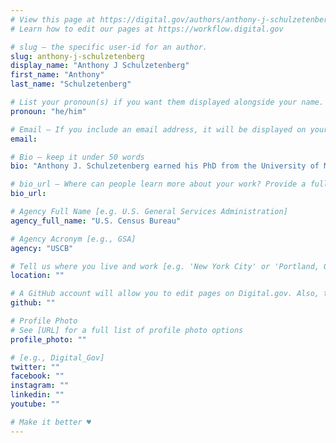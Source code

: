 ```yaml
---
# View this page at https://digital.gov/authors/anthony-j-schulzetenberg
# Learn how to edit our pages at https://workflow.digital.gov

# slug — the specific user-id for an author.
slug: anthony-j-schulzetenberg
display_name: "Anthony J Schulzetenberg"
first_name: "Anthony"
last_name: "Schulzetenberg"

# List your pronoun(s) if you want them displayed alongside your name. If blank, we'll use just your name. Learn more http://mypronouns.org
pronoun: "he/him"

# Email — If you include an email address, it will be displayed on your profile page
email: 

# Bio — keep it under 50 words
bio: "Anthony J. Schulzetenberg earned his PhD from the University of Minnesota in Educational Psychology and is currently a usability researcher working in the Human Factors Research Group in the Census Bureau’s Center for Behavioral Science Methods. Anthony has worked on multiple usability projects where he contributed interdisciplinary methodology and theory to the research projects. He also is working on developing web standards for online surveys that will be implemented in all surveys created and disseminated by the U.S. Census."

# bio_url — Where can people learn more about your work? Provide a full URL [e.g. 'https://www.example.gov/']
bio_url: 

# Agency Full Name [e.g. U.S. General Services Administration]
agency_full_name: "U.S. Census Bureau"

# Agency Acronym [e.g., GSA]
agency: "USCB"

# Tell us where you live and work [e.g. 'New York City' or 'Portland, OR']
location: ""

# A GitHub account will allow you to edit pages on Digital.gov. Also, the image used in your GitHub account can be used to populate your digital.gov profile photo. Learn more about getting a Github account at [URL]
github: ""

# Profile Photo
# See [URL] for a full list of profile photo options
profile_photo: ""

# [e.g., Digital_Gov]
twitter: ""
facebook: ""
instagram: ""
linkedin: ""
youtube: ""

# Make it better ♥
---
```


